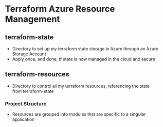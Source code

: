 # Terraform Azure Resource Management


## terraform-state

* Directory to set up my terraform state storage in Azure through an Azure Storage Account
* Apply once, and done, tf state is now managed in the cloud and secure

## terraform-resources

* Directory to control all my terraform resources, referencing the state from terraform-state

### Project Structure
* Resources are grouped into modules that are specific to a singular application
